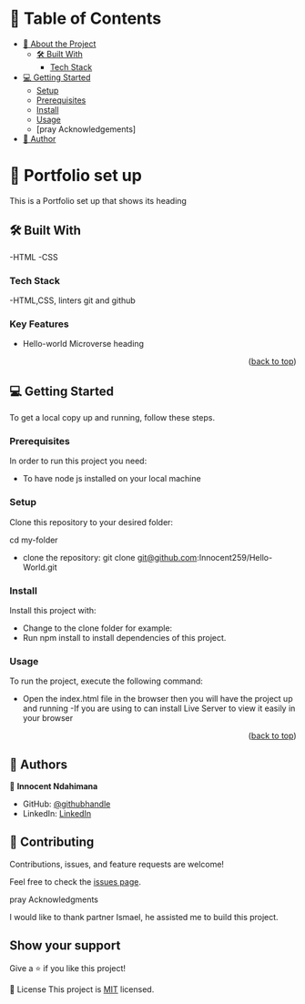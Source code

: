 # 📗 Table of Contents

- [📖 About the Project](#about-project)
  - [🛠 Built With](#built-with)
    - [Tech Stack](#tech-stack)
- [💻 Getting Started](#getting-started)
  - [Setup](#setup)
  - [Prerequisites](#prerequisites)
  - [Install](#install)
  - [Usage](#usage)
  - [pray Acknowledgements]
- [👥 Author](#author)

# 📖 Portfolio set up

This is a Portfolio set up that shows its heading

## 🛠 Built With <a name="built-with"></a>

-HTML
-CSS

### Tech Stack <a name="tech-stack"></a>

-HTML,CSS, linters git and github

### Key Features <a name="key-features"></a>

- Hello-world Microverse heading

<p align="right">(<a href="#readme-top">back to top</a>)</p>

## 💻 Getting Started <a name="getting-started"></a>

To get a local copy up and running, follow these steps.

### Prerequisites

In order to run this project you need:

- To have node js installed on your local machine

### Setup

Clone this repository to your desired folder:

cd my-folder

- clone the repository:
  git clone git@github.com:Innocent259/Hello-World.git

### Install

Install this project with:

- Change to the clone folder for example:
- Run npm install to install dependencies of this project.

### Usage

To run the project, execute the following command:

- Open the index.html file in the browser then you will have the project up and running
-If you are using to can install Live Server to view it easily in your browser

<p align="right">(<a href="#readme-top">back to top</a>)</p>

## 👥 Authors <a name="authors"></a>

👤 **Innocent Ndahimana**

- GitHub: [@githubhandle](https://github.com/Innocent259)
- LinkedIn: [LinkedIn](https://www.linkedin.com/in/innocent-ndahimana-b4b870245/)

## 🤝 Contributing

Contributions, issues, and feature requests are welcome!

Feel free to check the [issues page](../../issues/).

pray Acknowledgments

I would like to thank partner Ismael, he assisted me to build this project.

## Show your support

Give a ⭐️ if you like this project!

📝 License
This project is [MIT](MIT.md) licensed.